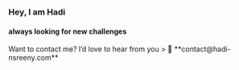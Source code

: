 ### Hey, I am Hadi 
#### always looking for new challenges 

<!--
**hnsreeny/hnsreeny** is a ✨ _special_ ✨ repository because its `README.md` (this file) appears on your GitHub profile.
--!>





  Want to contact me? I’d love to hear from you
  
  > 📧  **contact@hadi-nsreeny.com**
